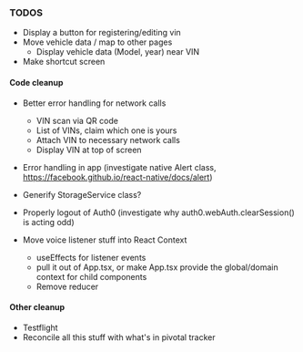 ### TODOS

- Display a button for registering/editing vin
- Move vehicle data / map to other pages
  - Display vehicle data (Model, year) near VIN
- Make shortcut screen

#### Code cleanup

- Better error handling for network calls

  - VIN scan via QR code
  - List of VINs, claim which one is yours
  - Attach VIN to necessary network calls
  - Display VIN at top of screen

- Error handling in app (investigate native Alert class, https://facebook.github.io/react-native/docs/alert)
- Generify StorageService class?
- Properly logout of Auth0 (investigate why auth0.webAuth.clearSession() is acting odd)
- Move voice listener stuff into React Context
  - useEffects for listener events
  - pull it out of App.tsx, or make App.tsx provide the global/domain context for child components
  - Remove reducer

#### Other cleanup

- Testflight
- Reconcile all this stuff with what's in pivotal tracker
